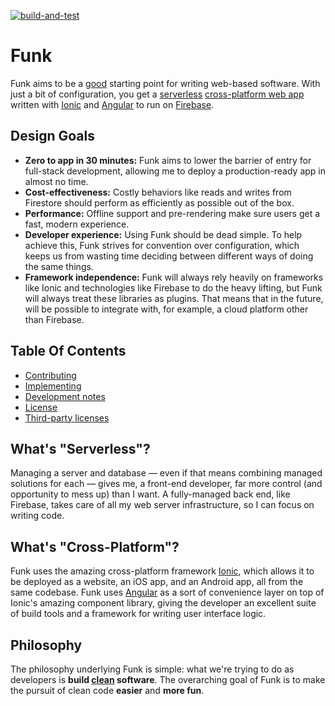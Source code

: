 [![build-and-test](https://github.com/dmayerdesign/funk/workflows/Build%20and%20Test/badge.svg?event=pull_request)](https://github.com/dmayerdesign/funk/actions?query=workflow%3A%22Build+and+Test%22)

# Funk

Funk aims to be a
[good](https://blog.cleancoder.com/uncle-bob/2012/08/13/the-clean-architecture.html)
starting point for writing web-based software. With just a bit of
configuration, you get a [serverless](https://en.wikipedia.org/wiki/Serverless_computing)
[cross-platform web app](https://en.wikipedia.org/wiki/Progressive_web_applications)
written with [Ionic](https://ionicframework.com/) and [Angular](https://angular.io) to
run on [Firebase](https://firebase.google.com).

## Design Goals

- **Zero to app in 30 minutes:** Funk aims to lower the barrier of entry for full-stack
  development, allowing me to deploy a production-ready app in almost no time.
- **Cost-effectiveness:** Costly behaviors like reads and writes from Firestore should
  perform as efficiently as possible out of the box.
- **Performance:** Offline support and pre-rendering make sure users get a fast, modern
  experience.
- **Developer experience:** Using Funk should be dead simple. To help achieve this, Funk
  strives for convention over configuration, which keeps us from wasting time deciding
  between different ways of doing the same things.
- **Framework independence:** Funk will always rely heavily on frameworks like Ionic and
  technologies like Firebase to do the heavy lifting, but Funk will always treat these
  libraries as plugins. That means that in the future, will be possible to integrate with,
  for example, a cloud platform other than Firebase.

## Table Of Contents

* [Contributing](./CONTRIBUTING.md)
* [Implementing](./IMPLEMENTING.md)
* [Development notes](./DEVELOPMENT_NOTES.md)
* [License](./LICENSE.md)
* [Third-party licenses](./THIRD_PARTY_LICENSES.md)

## What's "Serverless"?

Managing a server and database — even if that means combining managed solutions for
each — gives me, a front-end developer, far more control (and opportunity to mess up) than
I want. A fully-managed back end, like Firebase, takes care of all my web server
infrastructure, so I can focus on writing code.

## What's "Cross-Platform"?

Funk uses the amazing cross-platform framework [Ionic](https://ionicframework.com/), which
allows it to be deployed as a website, an iOS app, and an Android app, all from the same
codebase. Funk uses [Angular](https://angular.io) as a sort of convenience layer on top of
Ionic's amazing component library, giving the developer an excellent suite of build tools
and a framework for writing user interface logic.

## Philosophy

The philosophy underlying Funk is simple: what we're trying to do as developers is
**build [clean](https://blog.cleancoder.com/uncle-bob/2012/08/13/the-clean-architecture.html) software**.
The overarching goal of Funk is to make the pursuit of clean code **easier** and
**more fun**.
